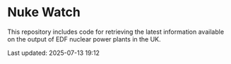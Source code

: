 # Nuke Watch

This repository includes code for retrieving the latest information available on the output of EDF nuclear power plants in the UK.

Last updated: 2025-07-13 19:12